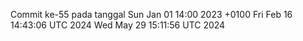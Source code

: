 Commit ke-55 pada tanggal Sun Jan 01 14:00 2023 +0100
Fri Feb 16 14:43:06 UTC 2024
Wed May 29 15:11:56 UTC 2024
